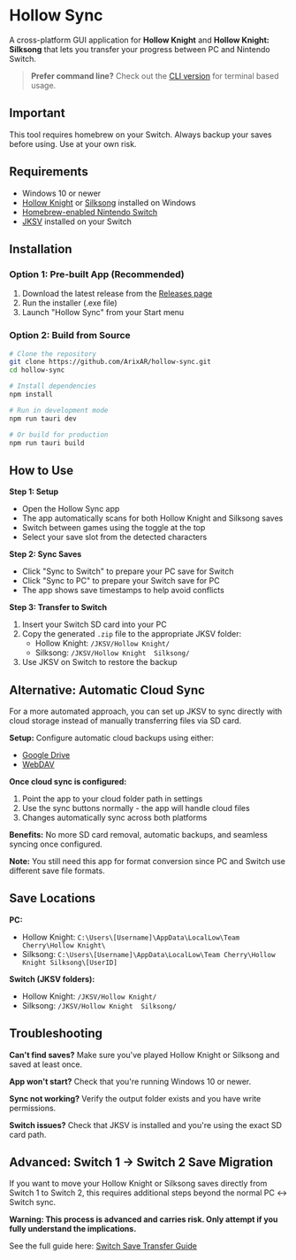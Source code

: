 # Hollow Sync

A cross-platform GUI application for **Hollow Knight** and **Hollow Knight: Silksong** that lets you transfer your progress between PC and Nintendo Switch.

> **Prefer command line?** Check out the [CLI version](https://gist.github.com/ArixAR/1e4c9672a8c95e398d369efe5ff54807) for terminal based usage.

## Important

This tool requires homebrew on your Switch. Always backup your saves before using. Use at your own risk.

## Requirements

- Windows 10 or newer
- [Hollow Knight](https://store.steampowered.com/app/367520/Hollow_Knight/) or [Silksong](https://store.steampowered.com/app/1030300/Hollow_Knight_Silksong/) installed on Windows
- [Homebrew-enabled Nintendo Switch](https://switch.hacks.guide/)
- [JKSV](https://github.com/J-D-K/JKSV) installed on your Switch

## Installation

### Option 1: Pre-built App (Recommended)
1. Download the latest release from the [Releases page](https://github.com/ArixAR/hollow-sync/releases)
2. Run the installer (.exe file)
3. Launch "Hollow Sync" from your Start menu

### Option 2: Build from Source
```bash
# Clone the repository
git clone https://github.com/ArixAR/hollow-sync.git
cd hollow-sync

# Install dependencies
npm install

# Run in development mode
npm run tauri dev

# Or build for production
npm run tauri build
```

## How to Use

**Step 1: Setup**
- Open the Hollow Sync app
- The app automatically scans for both Hollow Knight and Silksong saves
- Switch between games using the toggle at the top
- Select your save slot from the detected characters

**Step 2: Sync Saves**
- Click "Sync to Switch" to prepare your PC save for Switch
- Click "Sync to PC" to prepare your Switch save for PC
- The app shows save timestamps to help avoid conflicts

**Step 3: Transfer to Switch**
1. Insert your Switch SD card into your PC
2. Copy the generated `.zip` file to the appropriate JKSV folder:
   - Hollow Knight: `/JKSV/Hollow Knight/`
   - Silksong: `/JKSV/Hollow Knight  Silksong/`
3. Use JKSV on Switch to restore the backup

## Alternative: Automatic Cloud Sync

For a more automated approach, you can set up JKSV to sync directly with cloud storage instead of manually transferring files via SD card.

**Setup:** Configure automatic cloud backups using either:
- [Google Drive](https://switch.hacks.guide/homebrew/jksv.html?tab=google-drive#setting-up-remote-save-data-backups-google-drive-webdav)
- [WebDAV](https://switch.hacks.guide/homebrew/jksv.html?tab=webdav#setting-up-remote-save-data-backups-google-drive-webdav)

**Once cloud sync is configured:**
1. Point the app to your cloud folder path in settings
2. Use the sync buttons normally - the app will handle cloud files
3. Changes automatically sync across both platforms

**Benefits:** No more SD card removal, automatic backups, and seamless syncing once configured.

**Note:** You still need this app for format conversion since PC and Switch use different save file formats.

## Save Locations

**PC:**
- Hollow Knight: `C:\Users\[Username]\AppData\LocalLow\Team Cherry\Hollow Knight\`
- Silksong: `C:\Users\[Username]\AppData\LocalLow\Team Cherry\Hollow Knight Silksong\[UserID]`

**Switch (JKSV folders):**
- Hollow Knight: `/JKSV/Hollow Knight/`
- Silksong: `/JKSV/Hollow Knight  Silksong/`

## Troubleshooting

**Can't find saves?** Make sure you've played Hollow Knight or Silksong and saved at least once.

**App won't start?** Check that you're running Windows 10 or newer.

**Sync not working?** Verify the output folder exists and you have write permissions.

**Switch issues?** Check that JKSV is installed and you're using the exact SD card path.

## Advanced: Switch 1 → Switch 2 Save Migration

If you want to move your Hollow Knight or Silksong saves directly from Switch 1 to Switch 2, this requires additional steps beyond the normal PC ↔ Switch sync.

**Warning: This process is advanced and carries risk. Only attempt if you fully understand the implications.**

See the full guide here: [Switch Save Transfer Guide](https://gist.github.com/ArixAR/3a537f9a25f9f608e59f6721696ece48)